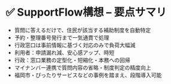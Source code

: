 # ✅ SupportFlow構想 – 要点サマリ

- 質問に答えるだけで、住民が該当する補助制度を自動特定
- 予約・整理番号発行まで一気通貫で処理
- 行政窓口は事前情報に基づく対応のみで負荷大幅減
- 利用者：申請漏れ減、安心感アップ、時短
- 行政：窓口業務の定型化・短縮化・本務への回帰
- マイナンバー連携で質問内容の省略・制度判定の精度向上
- 福岡市・ぴったりサービスなどの事例を踏まえ、段階導入可能
